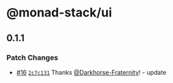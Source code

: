 # @monad-stack/ui

## 0.1.1

### Patch Changes

- [#16](https://github.com/Darkhorse-Fraternity/monad-stack/pull/16) [`2c7c131`](https://github.com/Darkhorse-Fraternity/monad-stack/commit/2c7c131f88a141e06a8372b341d9aa1c44e7e7a4) Thanks [@Darkhorse-Fraternity](https://github.com/Darkhorse-Fraternity)! - update
